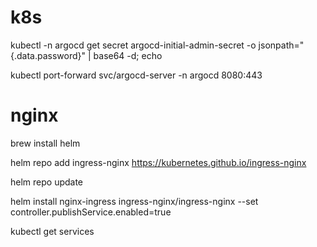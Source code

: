 # k8s

kubectl -n argocd get secret argocd-initial-admin-secret -o jsonpath="{.data.password}" | base64 -d; echo


kubectl port-forward svc/argocd-server -n argocd 8080:443

# nginx

brew install helm

helm repo add ingress-nginx https://kubernetes.github.io/ingress-nginx

helm repo update

helm install nginx-ingress ingress-nginx/ingress-nginx --set controller.publishService.enabled=true

kubectl get services